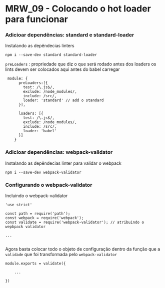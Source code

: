 # MRW_09 - Colocando o hot loader para funcionar


### Adicioar dependências: standard e standard-loader

Instalando as depêndecias linters
```
npm i --save-dev standard standard-loader
```

`preLoaders` : propriedade que diz o que será rodado antes dos loaders os lints devem ser colocados aqui antes do babel carregar

```
 module: {
      preLoaders:[{
        test: /\.js$/,
        exclude: /node_modules/,
        include: /src/,
        loader: 'standard' // add o standard
      }],

      loaders: [{
        test: /\.js$/,
        exclude: /node_modules/,
        include: /src/,
        loader: 'babel'
      }]
    }
```

### Adicioar dependências: webpack-validator

Instalando as depêndecias linter para validar o webpack

```
npm i --save-dev webpack-validator
```

### Configurando o webpack-validator

Incluindo o webpack-validator

```
'use strict'

const path = require('path');
const webpack = require('webpack');
const validate = require('webpack-validator'); // atribuindo o wepbpack validator

...


```

Agora basta colocar todo o objeto de configuração dentro da função que a `validade` que foi transformada pelo `webpack-validator`

```
module.exports = validate({ 

    ...
    
})
```